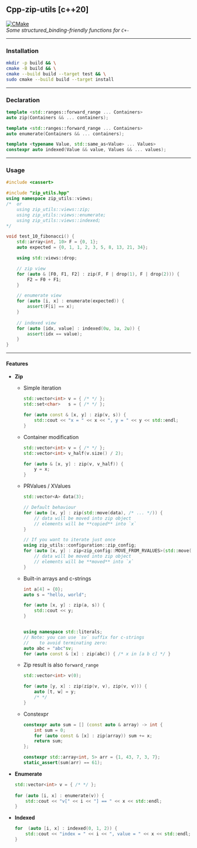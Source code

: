 ## Cpp-zip-utils [c++20] ##
[![CMake](https://github.com/ZhekehZ/Cpp-zip-utils/actions/workflows/cmake.yml/badge.svg?branch=dev)](https://github.com/ZhekehZ/Cpp-zip-utils/actions/workflows/cmake.yml)  
_Some structured_binding-friendly functions for `C+-`_

---
### Installation ###
```bash
mkdir -p build && \
cmake -B build && \
cmake --build build --target test && \
sudo cmake --build build --target install
```
---
### Declaration ###
```c++
template <std::ranges::forward_range ... Containers>
auto zip(Containers && ... containers);
```

```c++
template <std::ranges::forward_range ... Containers>
auto enumerate(Containers && ... containers);
```

```c++
template <typename Value, std::same_as<Value> ... Values>
constexpr auto indexed(Value && value, Values && ... values);
```
---
### Usage ###
```c++
#include <cassert>

#include "zip_utils.hpp"
using namespace zip_utils::views;
/*  or
    using zip_utils::views::zip;
    using zip_utils::views::enumerate;
    using zip_utils::views::indexed;
*/

void test_10_fibonacci() {    
    std::array<int, 10> F = {0, 1};
    auto expected = {0, 1, 1, 2, 3, 5, 8, 13, 21, 34};

    using std::views::drop;

    // zip view
    for (auto & [F0, F1, F2] : zip(F, F | drop(1), F | drop(2))) {
        F2 = F0 + F1;
    }

    // enumerate view
    for (auto [i, x] : enumerate(expected)) {
        assert(F[i] == x);
    }
    
    // indexed view
    for (auto [idx, value] : indexed(0u, 1u, 2u)) {
        assert(idx == value);
    }
}
```
---
#### Features ####
*   **Zip**
    *   Simple iteration
        ```c++
        std::vector<int> v = { /* */ };
        std::set<char>   s = { /* */ };
        
        for (auto const & [x, y] : zip(v, s)) { 
            std::cout << "x = " << x << ", y = " << y << std::endl; 
        }
        ```
      
    *   Container modification
        ```c++
        std::vector<int> v = { /* */ };
        std::vector<int> v_half(v.size() / 2); 
        
        for (auto & [x, y] : zip(v, v_half)) {
            y = x;
        }
        ```

    *   PRValues / XValues
        ```c++
        std::vector<A> data(3);

        // Default behaviour
        for (auto [x, y] : zip(std::move(data), /* ... */)) {
            // data will be moved into zip object
            // elements will be **copied** into `x`
        }
        
        // If you want to iterate just once
        using zip_utils::configuration::zip_config;
        for (auto [x, y] : zip<zip_config::MOVE_FROM_RVALUES>(std::move(data), /* ... */) {
            // data will be moved into zip object
            // elements will be **moved** into `x`
        }
        ```

    *   Built-in arrays and c-strings
        ```c++
        int a[4] = {0};
        auto s = "hello, world";
        
        for (auto [x, y] : zip(a, s)) {
            std::cout << y;  
        }
        
        
        using namespace std::literals;
        // Note: you can use `sv` suffix for c-strings 
        //    to avoid terminating zero:
        auto abc = "abc"sv; 
        for (auto const & [x] : zip(abc)) { /* x in [a b c] */ }
        ```
      
    *   Zip result is also `forward_range`
        ```c++
        std::vector<int> v(0);
        
        for (auto [y, x] : zip(zip(v, v), zip(v, v))) {
            auto [t, w] = y;     
            /* */
        }
        ```
      
    *   Constexpr
        ```c++
        constexpr auto sum = [] (const auto & array) -> int {
            int sum = 0;
            for (auto const & [x] : zip(array)) sum += x;  
            return sum;
        };
        
        constexpr std::array<int, 5> arr = {1, 43, 7, 3, 7};
        static_assert(sum(arr) == 61);
        ```

*   **Enumerate**
    ```c++
    std::vector<int> v = { /* */ };
        
    for (auto [i, x] : enumerate(v)) {
        std::cout << "v[" << i << "] == " << x << std::endl;
    }
    ```
*   **Indexed**
    ```c++
    for  (auto [i, x] : indexed(0, 1, 2)) {
        std::cout << "index = " << i << ", value = " << x << std::endl;
    }
    ```
